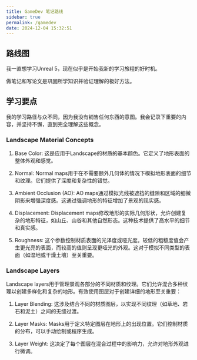 ```yaml
---
title: GameDev 笔记路线
sidebar: true
permalink: /gamedev
date: 2024-12-04 15:32:51
---
```


## 路线图

我一直想学习Unreal 5，现在似乎是开始我新的学习旅程的好时机。

做笔记和写论文是巩固所学知识并验证理解的极好方法。

## 学习要点

我的学习路径与众不同，因为我没有销售任何东西的意图。我会记录下重要的内容，并坚持不懈，直到完全理解这些概念。

### Landscape Material Concepts

1. Base Color: 这是应用于Landscape的材质的基本颜色。它定义了地形表面的整体外观和感觉。

2. Normal: Normal maps用于在不需要额外几何体的情况下模拟地形表面的细节和纹理。它们提供了深度和复杂性的错觉。

3. Ambient Occlusion (AO): AO maps通过模拟光线被遮挡的缝隙和区域的细微阴影来增强深度感。这通过强调地形的特征增加了景观的现实感。

4. Displacement: Displacement maps修改地形的实际几何形状，允许创建复杂的地形特征，如山丘、山谷和其他自然形态。这种技术提供了高水平的细节和真实感。

5. Roughness: 这个参数控制材质表面的光泽度或哑光度。较低的粗糙度值会产生更光亮的表面，而较高的值则呈现更哑光的外观。这对于模拟不同类型的表面（如湿地或干燥土壤）至关重要。

### Landscape Layers

Landscape layers用于管理景观各部分的不同材质和纹理。它们允许混合多种纹理以创建多样化和复杂的地形。有效使用图层对于创建详细的地形至关重要：

1. Layer Blending: 这涉及结合不同的材质图层，以实现不同纹理（如草地、岩石和泥土）之间的无缝过渡。

2. Layer Masks: Masks用于定义特定图层在地形上的出现位置。它们控制材质的分布，可以手动绘制或程序生成。

3. Layer Weight: 这决定了每个图层在混合过程中的影响力，允许对地形外观进行微调。
